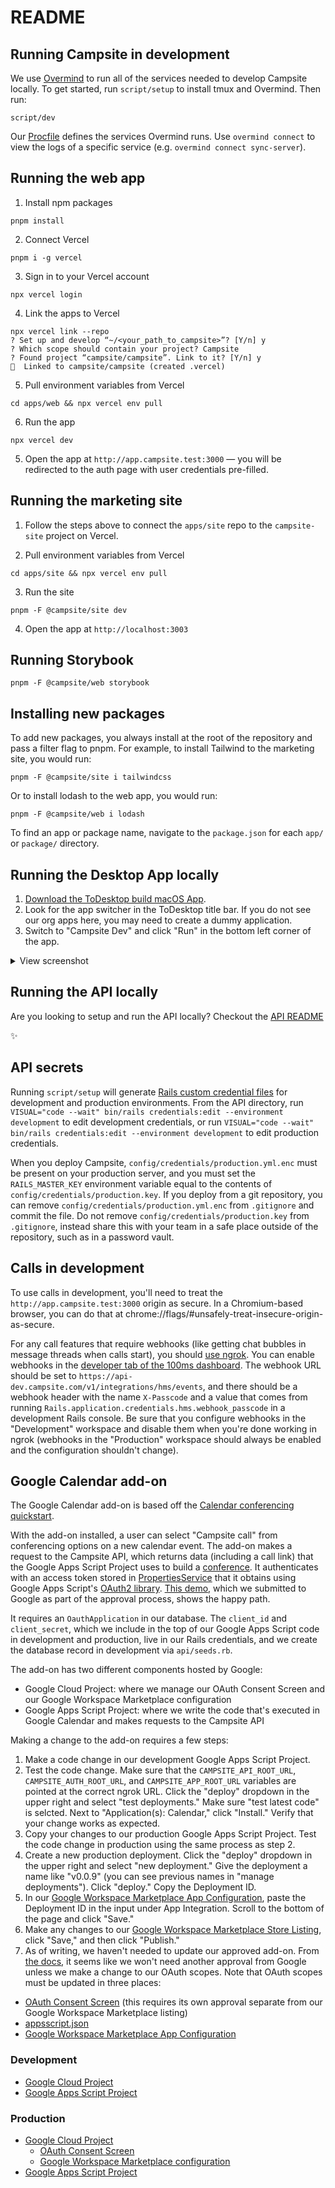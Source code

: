 # README

## Running Campsite in development

We use [Overmind](https://github.com/DarthSim/overmind) to run all of the services needed to develop Campsite locally. To get started, run `script/setup` to install tmux and Overmind. Then run:

```shell
script/dev
```

Our [Procfile](https://github.com/campsite/campsite/blob/main/Procfile) defines the services Overmind runs. Use `overmind connect` to view the logs of a specific service (e.g. `overmind connect sync-server`).

## Running the web app

1. Install npm packages

```shell
pnpm install
```

2. Connect Vercel

```shell
pnpm i -g vercel
```

3. Sign in to your Vercel account

```shell
npx vercel login
```

4. Link the apps to Vercel

```shell
npx vercel link --repo
? Set up and develop “~/<your_path_to_campsite>”? [Y/n] y
? Which scope should contain your project? Campsite
? Found project “campsite/campsite”. Link to it? [Y/n] y
🔗  Linked to campsite/campsite (created .vercel)
```

5. Pull environment variables from Vercel

```shell
cd apps/web && npx vercel env pull
```

6. Run the app

```shell
npx vercel dev
```

5. Open the app at `http://app.campsite.test:3000` — you will be redirected to the auth page with user credentials pre-filled.

## Running the marketing site

1. Follow the steps above to connect the `apps/site` repo to the `campsite-site` project on Vercel.

2. Pull environment variables from Vercel

```shell
cd apps/site && npx vercel env pull
```

3. Run the site

```shell
pnpm -F @campsite/site dev
```

4. Open the app at `http://localhost:3003`

## Running Storybook

```shell
pnpm -F @campsite/web storybook
```

## Installing new packages

To add new packages, you always install at the root of the repository and pass a filter flag to pnpm. For example, to install Tailwind to the marketing site, you would run:

```shell
pnpm -F @campsite/site i tailwindcss
```

Or to install lodash to the web app, you would run:

```shell
pnpm -F @campsite/web i lodash
```

To find an app or package name, navigate to the `package.json` for each `app/` or `package/` directory.

## Running the Desktop App locally

1. [Download the ToDesktop build macOS App](https://dl.todesktop.com/2108257l5oobyoe).
2. Look for the app switcher in the ToDesktop title bar. If you do not see our org apps here, you may need to create a dummy application.
3. Switch to "Campsite Dev" and click "Run" in the bottom left corner of the app.

<details>
  <summary>View screenshot</summary>

  <img width="927" alt="Screen Shot 2023-01-11 at 15 20 46@2x" src="https://user-images.githubusercontent.com/1923260/211939117-f9a2a6cf-99c2-4220-b732-b109c5c859e9.png">
</details>

## Running the API locally

Are you looking to setup and run the API locally? Checkout the [API README](api/README.md)

✨

## API secrets

Running `script/setup` will generate [Rails custom credential files](https://edgeguides.rubyonrails.org/security.html#custom-credentials) for development and production environments. From the API directory, run `VISUAL="code --wait" bin/rails credentials:edit --environment development` to edit development credentials, or run `VISUAL="code --wait" bin/rails credentials:edit --environment development` to edit production credentials.

When you deploy Campsite, `config/credentials/production.yml.enc` must be present on your production server, and you must set the `RAILS_MASTER_KEY` environment variable equal to the contents of `config/credentials/production.key`. If you deploy from a git repository, you can remove `config/credentials/production.yml.enc` from `.gitignore` and commit the file. Do not remove `config/credentials/production.key` from `.gitignore`, instead share this with your team in a safe place outside of the repository, such as in a password vault.

## Calls in development

To use calls in development, you'll need to treat the `http://app.campsite.test:3000` origin as secure. In a Chromium-based browser, you can do that at chrome://flags/#unsafely-treat-insecure-origin-as-secure.

For any call features that require webhooks (like getting chat bubbles in message threads when calls start), you should [use ngrok](https://github.com/campsite/campsite/tree/main/api#using-ngrok-for-publicly-accessible-https-development-urls). You can enable webhooks in the [developer tab of the 100ms dashboard](https://dashboard.100ms.live/developer). The webhook URL should be set to `https://api-dev.campsite.com/v1/integrations/hms/events`, and there should be a webhook header with the name `X-Passcode` and a value that comes from running `Rails.application.credentials.hms.webhook_passcode` in a development Rails console. Be sure that you configure webhooks in the "Development" workspace and disable them when you're done working in ngrok (webhooks in the "Production" workspace should always be enabled and the configuration shouldn't change).

## Google Calendar add-on

The Google Calendar add-on is based off the [Calendar conferencing quickstart](https://developers.google.com/workspace/add-ons/samples/conferencing-sample).

With the add-on installed, a user can select "Campsite call" from conferencing options on a new calendar event. The add-on makes a request to the Campsite API, which returns data (including a call link) that the Google Apps Script Project uses to build a [conference](https://developers.google.com/apps-script/reference/conference-data/conference-data). It authenticates with an access token stored in [PropertiesService](https://developers.google.com/apps-script/reference/properties/properties-service) that it obtains using Google Apps Script's [OAuth2 library](https://github.com/googleworkspace/apps-script-oauth2). [This demo](https://www.youtube.com/watch?v=knGS3gQLtL0), which we submitted to Google as part of the approval process, shows the happy path.

It requires an `OauthApplication` in our database. The `client_id` and `client_secret`, which we include in the top of our Google Apps Script code in development and production, live in our Rails credentials, and we create the database record in development via `api/seeds.rb`.

The add-on has two different components hosted by Google:

- Google Cloud Project: where we manage our OAuth Consent Screen and our Google Workspace Marketplace configuration
- Google Apps Script Project: where we write the code that's executed in Google Calendar and makes requests to the Campsite API

Making a change to the add-on requires a few steps:

1. Make a code change in our development Google Apps Script Project.
2. Test the code change. Make sure that the `CAMPSITE_API_ROOT_URL`, `CAMPSITE_AUTH_ROOT_URL`, and `CAMPSITE_APP_ROOT_URL` variables are pointed at the correct ngrok URL. Click the "deploy" dropdown in the upper right and select "test deployments." Make sure "test latest code" is selcted. Next to "Application(s): Calendar," click "Install." Verify that your change works as expected.
3. Copy your changes to our production Google Apps Script Project. Test the code change in production using the same process as step 2.
4. Create a new production deployment. Click the "deploy" dropdown in the upper right and select "new deployment." Give the deployment a name like "v0.0.9" (you can see previous names in "manage deployments"). Click "deploy." Copy the Deployment ID.
5. In our [Google Workspace Marketplace App Configuration](https://console.cloud.google.com/apis/api/appsmarket-component.googleapis.com/googleapps_sdk?authuser=0&project=campsite-prod), paste the Deployment ID in the input under App Integration. Scroll to the bottom of the page and click "Save."
6. Make any changes to our [Google Workspace Marketplace Store Listing](https://console.cloud.google.com/apis/api/appsmarket-component.googleapis.com/googleapps_sdk_publish?authuser=0&project=campsite-prod), click "Save," and then click "Publish."
7. As of writing, we haven't needed to update our approved add-on. From [the docs](https://developers.google.com/workspace/marketplace/manage-app-listing), it seems like we won't need another approval from Google unless we make a change to our OAuth scopes. Note that OAuth scopes must be updated in three places:

- [OAuth Consent Screen](https://console.cloud.google.com/apis/credentials/consent/edit?authuser=0&project=campsite-prod) (this requires its own approval separate from our Google Workspace Marketplace listing)
- [appsscript.json](https://script.google.com/u/0/home/projects/1FB3ndx-s0ZhdJT7EHMEhkwcQwbxDSsS8dDL1cE0GmMjVpvwsCG8SoVZr/edit)
- [Google Workspace Marketplace App Configuration](https://console.cloud.google.com/apis/api/appsmarket-component.googleapis.com/googleapps_sdk?authuser=0&project=campsite-prod)

### Development

- [Google Cloud Project](https://console.cloud.google.com/home/dashboard?orgonly=true&project=vibrant-airship-426721-r7&supportedpurview=project)
- [Google Apps Script Project](https://script.google.com/home/projects/1N21RLR-o3P45j84fqjWxDiSB0a34HP8rES5Iq1ZGgTnPUIgPY4VpIJ8E)

### Production

- [Google Cloud Project](https://console.cloud.google.com/home/dashboard?orgonly=true&project=campsite-prod&supportedpurview=project)
  - [OAuth Consent Screen](https://console.cloud.google.com/apis/credentials/consent?authuser=0&project=campsite-prod)
  - [Google Workspace Marketplace configuration](https://console.cloud.google.com/apis/api/appsmarket-component.googleapis.com/credentials?authuser=0&project=campsite-prod)
- [Google Apps Script Project](https://script.google.com/u/0/home/projects/1FB3ndx-s0ZhdJT7EHMEhkwcQwbxDSsS8dDL1cE0GmMjVpvwsCG8SoVZr)
